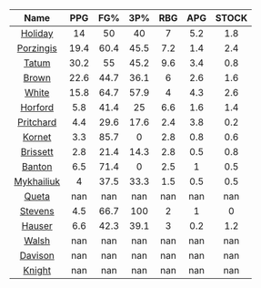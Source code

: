 |                                     Name                                     |  PPG  |  FG%  |  3P%  |  RBG  |  APG  |  STOCK  |
|:----------------------------------------------------------------------------:|:-----:|:-----:|:-----:|:-----:|:-----:|:-------:|
|      [Holiday](https://www.espn.com/nba/player/_/id/3995/jrue-holiday)       |  14   |  50   |  40   |   7   |  5.2  |   1.8   |
| [Porzingis](https://www.espn.com/nba/player/_/id/3102531/kristaps-porzingis) | 19.4  | 60.4  | 45.5  |  7.2  |  1.4  |   2.4   |
|      [Tatum](https://www.espn.com/nba/player/_/id/4065648/jayson-tatum)      | 30.2  |  55   | 45.2  |  9.6  |  3.4  |   0.8   |
|      [Brown](https://www.espn.com/nba/player/_/id/3917376/jaylen-brown)      | 22.6  | 44.7  | 36.1  |   6   |  2.6  |   1.6   |
|     [White](https://www.espn.com/nba/player/_/id/3078576/derrick-white)      | 15.8  | 64.7  | 57.9  |   4   |  4.3  |   2.6   |
|       [Horford](https://www.espn.com/nba/player/_/id/3213/al-horford)        |  5.8  | 41.4  |  25   |  6.6  |  1.6  |   1.4   |
|  [Pritchard](https://www.espn.com/nba/player/_/id/4066354/payton-pritchard)  |  4.4  | 29.6  | 17.6  |  2.4  |  3.8  |   0.2   |
|      [Kornet](https://www.espn.com/nba/player/_/id/3064560/luke-kornet)      |  3.3  | 85.7  |   0   |  2.8  |  0.8  |   0.6   |
|   [Brissett](https://www.espn.com/nba/player/_/id/4278031/oshae-brissett)    |  2.8  | 21.4  | 14.3  |  2.8  |  0.5  |   0.8   |
|     [Banton](https://www.espn.com/nba/player/_/id/4397885/dalano-banton)     |  6.5  | 71.4  |   0   |  2.5  |   1   |   0.5   |
|  [Mykhailiuk](https://www.espn.com/nba/player/_/id/3133602/svi-mykhailiuk)   |   4   | 37.5  | 33.3  |  1.5  |  0.5  |   0.5   |
|     [Queta](https://www.espn.com/nba/player/_/id/4397424/neemias-queta)      |  nan  |  nan  |  nan  |  nan  |  nan  |   nan   |
|    [Stevens](https://www.espn.com/nba/player/_/id/4066405/lamar-stevens)     |  4.5  | 66.7  |  100  |   2   |   1   |    0    |
|      [Hauser](https://www.espn.com/nba/player/_/id/4065804/sam-hauser)       |  6.6  | 42.3  | 39.1  |   3   |  0.2  |   1.2   |
|      [Walsh](https://www.espn.com/nba/player/_/id/4683689/jordan-walsh)      |  nan  |  nan  |  nan  |  nan  |  nan  |   nan   |
|      [Davison](https://www.espn.com/nba/player/_/id/4576085/jd-davison)      |  nan  |  nan  |  nan  |  nan  |  nan  |   nan   |
|     [Knight](https://www.espn.com/nba/player/_/id/4067325/nathan-knight)     |  nan  |  nan  |  nan  |  nan  |  nan  |   nan   |